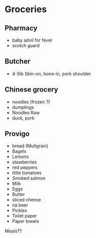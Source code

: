 # Groceries

## Pharmacy

- baby advil for fever
- scotch guard

## Butcher

- 4-5lb Skin-on, bone-in, pork shoulder

## Chinese grocery

- noodles (frozen ?)
- dumplings
- Noodles Raw
- duck, pork

## Provigo

- bread (Multgrain)
- Bagels
- Lemons
- stawberries
- red peppers
- little tomatoes
- Smoked salmon
- Milk
- Eggs
- Butter
- sliced cheese
- na beer
- Pickles
- Toilet paper
- Paper towels

Meals??
